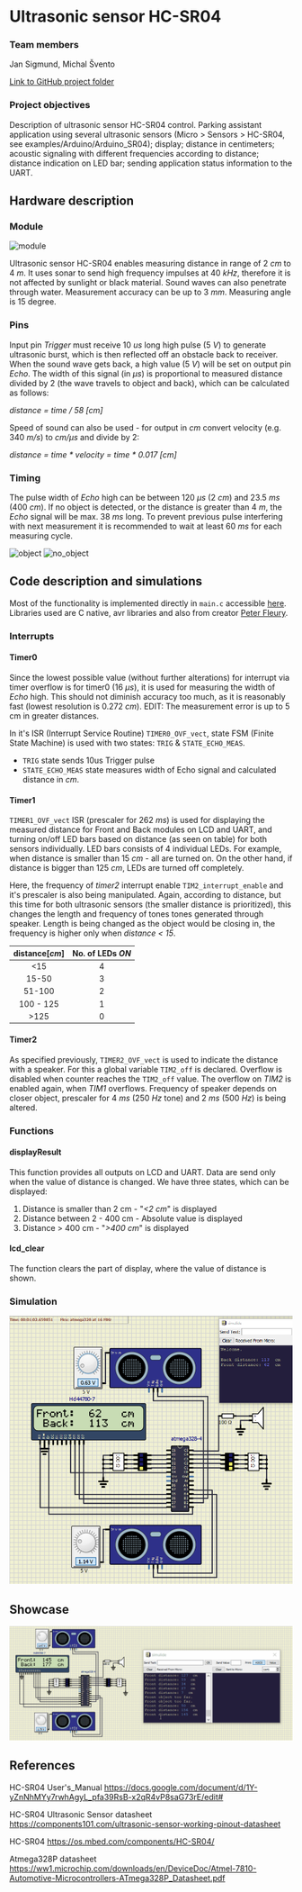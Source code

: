 # Ultrasonic sensor HC-SR04

### Team members
Jan Sigmund, Michal Švento

[Link to GitHub project folder](https://github.com/xsigmu06/Digital-electronics-2/tree/master/Labs/Project)

### Project objectives
Description of ultrasonic sensor HC-SR04 control. Parking assistant application using several ultrasonic sensors (Micro > Sensors > HC-SR04, see examples/Arduino/Arduino_SR04); display; distance in centimeters; acoustic signaling with different frequencies according to distance; distance indication on LED bar; sending application status information to the UART.

## Hardware description
### Module
![module](Images/hc-sr04.png)

Ultrasonic sensor HC-SR04 enables measuring distance in range of 2 _cm_ to 4 _m_. It uses sonar to send high frequency impulses at 40 _kHz_, therefore it is not affected by sunlight or black material. Sound waves can also penetrate through water. Measurement accuracy can be up to 3 _mm_. Measuring angle is 15 degree.


### Pins
Input pin _Trigger_ must receive 10 _us_ long high pulse (5 _V_) to generate ultrasonic burst, which is then reflected off an obstacle back to receiver. When the sound wave gets back, a high value (5 _V_) will be set on output pin _Echo_. The width of this signal (in _μs_) is proportional to measured distance divided by 2 (the wave travels to object and back), which can be calculated as follows: 

_distance = time / 58 [cm]_

Speed of sound can also be used - for output in _cm_ convert velocity (e.g. 340 _m/s_) to _cm/μs_ and divide by 2:

_distance = time * velocity = time * 0.017 [cm]_

### Timing
The pulse width of _Echo_ high can be between 120 _μs_ (2 _cm_) and 23.5 _ms_ (400 _cm_). If no object is detected, or the distance is greater than 4 _m_, the _Echo_ signal will be max. 38 _ms_ long. To prevent previous pulse interfering with next measurement it is recommended to wait at least 60 _ms_ for each measuring cycle.

![object](Images/object.jpg)
![no_object](Images/no_object.jpg)


## Code description and simulations

Most of the functionality is implemented directly in `main.c` accessible [here](main.c). Libraries used are C native, avr libraries and also from creator [Peter Fleury](http://tinyurl.com/peterfleury).

### Interrupts

#### Timer0 
Since the lowest possible value (without further alterations) for interrupt via timer overflow is for timer0 (16 _μs_), it is used for measuring the width of _Echo_ high. This should not diminish accuracy too much, as it is reasonably fast (lowest resolution is 0.272 _cm_). EDIT: The measurement error is up to 5 cm in greater distances. 

In it's ISR (Interrupt Service Routine) `TIMER0_OVF_vect`, state FSM (Finite State Machine) is used with two states: `TRIG` & `STATE_ECHO_MEAS`.

- `TRIG` state sends 10us Trigger pulse 
- `STATE_ECHO_MEAS` state measures width of Echo signal and calculated distance in _cm_.

#### Timer1 
`TIMER1_OVF_vect` ISR (prescaler for 262 _ms_) is used for displaying the measured distance for Front and Back modules on LCD and UART, and turning on/off LED bars based on distance (as seen on table) for both sensors individually. LED bars consists of 4 individual LEDs. For example, when distance is smaller than 15 _cm_ - all are turned on. On the other hand, if distance is bigger than 125 _cm_, LEDs are turned off completely.

Here, the frequency of _timer2_ interrupt enable `TIM2_interrupt_enable` and it's prescaler is also being manipulated. Again, according to distance, but this time for both ultrasonic sensors (the smaller distance is prioritized), this changes the length and frequency of tones tones generated through speaker. Length is being changed as the object would be closing in, the frequency is higher only when _distance < 15_.

|distance[_cm_]|No. of LEDs _ON_|
| :--: | :--:|
| <15  | 4|
| 15-50| 3 |
|51-100| 2 |
|100 - 125 | 1 | 
| >125 | 0 |

#### Timer2 
As specified previously, `TIMER2_OVF_vect` is used to indicate the distance with a speaker. For this a global variable `TIM2_off` is declared. Overflow is disabled when counter reaches the `TIM2_off` value. The overflow on _TIM2_ is enabled again, when _TIM1_ overflows. Frequency of speaker depends on closer object, prescaler for 4 _ms_ (250 _Hz_ tone) and 2 _ms_ (500 _Hz_) is being altered.

### Functions

#### displayResult
This function provides all outputs on LCD and UART. Data are send only when the value of distance is changed. 
We have three states, which can be displayed:

1. Distance is smaller than 2 cm - "*<2 cm*" is displayed
2. Distance between 2 - 400 cm - Absolute value is displayed
3. Distance > 400 cm - "*>400 cm*" is displayed

#### lcd_clear 
The function clears the part of display, where the value of distance is shown.

### Simulation
![simul](Images/hc-sr04_simul.png)

## Showcase
![test](Images/finaltest.gif)

## References

HC-SR04 User's_Manual
https://docs.google.com/document/d/1Y-yZnNhMYy7rwhAgyL_pfa39RsB-x2qR4vP8saG73rE/edit#

HC-SR04 Ultrasonic Sensor datasheet
https://components101.com/ultrasonic-sensor-working-pinout-datasheet

HC-SR04
https://os.mbed.com/components/HC-SR04/

Atmega328P datasheet
https://ww1.microchip.com/downloads/en/DeviceDoc/Atmel-7810-Automotive-Microcontrollers-ATmega328P_Datasheet.pdf

